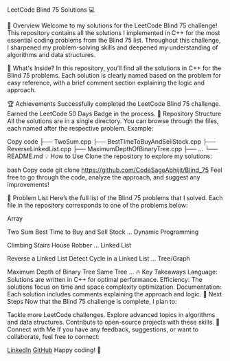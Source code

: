 LeetCode Blind 75 Solutions 💻



🚀 Overview
Welcome to my solutions for the LeetCode Blind 75 challenge! This repository contains all the solutions I implemented in C++ for the most essential coding problems from the Blind 75 list. Throughout this challenge, I sharpened my problem-solving skills and deepened my understanding of algorithms and data structures.

🧠 What's Inside?
In this repository, you’ll find all the solutions in C++ for the Blind 75 problems. Each solution is clearly named based on the problem for easy reference, with a brief comment section explaining the logic and approach.

🏆 Achievements
Successfully completed the LeetCode Blind 75 challenge.
Earned the LeetCode 50 Days Badge in the process.
📂 Repository Structure
All the solutions are in a single directory. You can browse through the files, each named after the respective problem. Example:

Copy code
├── TwoSum.cpp
├── BestTimeToBuyAndSellStock.cpp
├── ReverseLinkedList.cpp
├── MaximumDepthOfBinaryTree.cpp
├── ...
└── README.md
💡 How to Use
Clone the repository to explore my solutions:

bash
Copy code
git clone https://github.com/CodeSageAbhijit/Blind_75
Feel free to go through the code, analyze the approach, and suggest any improvements!

🔗 Problem List
Here’s the full list of the Blind 75 problems that I solved. Each file in the repository corresponds to one of the problems below:

Array

Two Sum
Best Time to Buy and Sell Stock
...
Dynamic Programming

Climbing Stairs
House Robber
...
Linked List

Reverse a Linked List
Detect Cycle in a Linked List
...
Tree/Graph

Maximum Depth of Binary Tree
Same Tree
...
🔥 Key Takeaways
Language: Solutions are written in C++ for optimal performance.
Efficiency: The solutions focus on time and space complexity optimization.
Documentation: Each solution includes comments explaining the approach and logic.
🚩 Next Steps
Now that the Blind 75 challenge is complete, I plan to:

Tackle more LeetCode challenges.
Explore advanced topics in algorithms and data structures.
Contribute to open-source projects with these skills.
🤝 Connect with Me
If you have any feedback, suggestions, or want to collaborate, feel free to connect:

[LinkedIn](https://www.linkedin.com/in/abhijit-kad/)
[GitHub](https://github.com/CodeSageAbhijit)
Happy coding! 🚀

